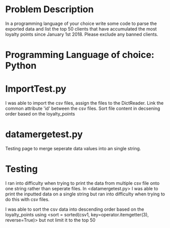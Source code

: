 # Problem Description

In a programming language of your choice write some code to parse the exported data and
list the top 50 clients that have accumulated the most loyalty points since January 1st 2018.
Please exclude any banned clients.

# Programming Language of choice: Python

# ImportTest.py

I was able to import the csv files, assign the files to the DictReader.
Link the common attribute 'id' between the csv files.
Sort file content in decsening order based on the loyalty_points

# datamergetest.py

Testing page to merge seperate data values into an single string.

# Testing

I ran into difficulty when trying to print the data from multiple csv file onto one string
rather than seperate files. In <datamergetest.py> I was able to print the inputted data on
a single string but ran into difficulty when trying to do this with csv files.

I was able to sort the csv data into descending order based on the loyalty_points using
<sort = sorted(csv1, key=operator.itemgetter(3), reverse=True)> but not limit it to the top 50




